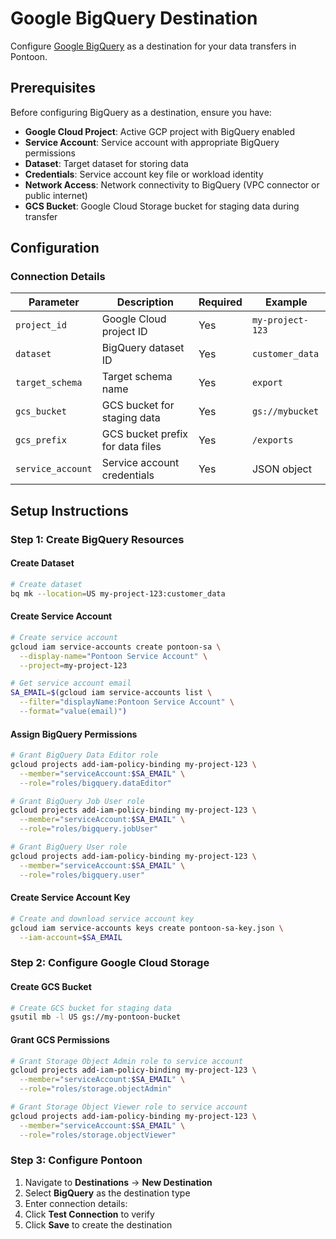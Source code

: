 # Google BigQuery Destination

Configure [Google BigQuery](https://cloud.google.com/bigquery) as a destination for your data transfers in Pontoon.

## Prerequisites

Before configuring BigQuery as a destination, ensure you have:

- **Google Cloud Project**: Active GCP project with BigQuery enabled
- **Service Account**: Service account with appropriate BigQuery permissions
- **Dataset**: Target dataset for storing data
- **Credentials**: Service account key file or workload identity
- **Network Access**: Network connectivity to BigQuery (VPC connector or public internet)
- **GCS Bucket**: Google Cloud Storage bucket for staging data during transfer

## Configuration

### Connection Details

| Parameter         | Description                      | Required | Example          |
| ----------------- | -------------------------------- | -------- | ---------------- |
| `project_id`      | Google Cloud project ID          | Yes      | `my-project-123` |
| `dataset`         | BigQuery dataset ID              | Yes      | `customer_data`  |
| `target_schema`   | Target schema name               | Yes      | `export`         |
| `gcs_bucket`      | GCS bucket for staging data      | Yes      | `gs://mybucket`  |
| `gcs_prefix`      | GCS bucket prefix for data files | Yes      | `/exports`       |
| `service_account` | Service account credentials      | Yes      | JSON object      |

## Setup Instructions

### Step 1: Create BigQuery Resources

#### Create Dataset

```bash
# Create dataset
bq mk --location=US my-project-123:customer_data
```

#### Create Service Account

```bash
# Create service account
gcloud iam service-accounts create pontoon-sa \
  --display-name="Pontoon Service Account" \
  --project=my-project-123

# Get service account email
SA_EMAIL=$(gcloud iam service-accounts list \
  --filter="displayName:Pontoon Service Account" \
  --format="value(email)")
```

#### Assign BigQuery Permissions

```bash
# Grant BigQuery Data Editor role
gcloud projects add-iam-policy-binding my-project-123 \
  --member="serviceAccount:$SA_EMAIL" \
  --role="roles/bigquery.dataEditor"

# Grant BigQuery Job User role
gcloud projects add-iam-policy-binding my-project-123 \
  --member="serviceAccount:$SA_EMAIL" \
  --role="roles/bigquery.jobUser"

# Grant BigQuery User role
gcloud projects add-iam-policy-binding my-project-123 \
  --member="serviceAccount:$SA_EMAIL" \
  --role="roles/bigquery.user"
```

#### Create Service Account Key

```bash
# Create and download service account key
gcloud iam service-accounts keys create pontoon-sa-key.json \
  --iam-account=$SA_EMAIL
```

### Step 2: Configure Google Cloud Storage

#### Create GCS Bucket

```bash
# Create GCS bucket for staging data
gsutil mb -l US gs://my-pontoon-bucket
```

#### Grant GCS Permissions

```bash
# Grant Storage Object Admin role to service account
gcloud projects add-iam-policy-binding my-project-123 \
  --member="serviceAccount:$SA_EMAIL" \
  --role="roles/storage.objectAdmin"

# Grant Storage Object Viewer role to service account
gcloud projects add-iam-policy-binding my-project-123 \
  --member="serviceAccount:$SA_EMAIL" \
  --role="roles/storage.objectViewer"
```

### Step 3: Configure Pontoon

1. Navigate to **Destinations** → **New Destination**
2. Select **BigQuery** as the destination type
3. Enter connection details:
4. Click **Test Connection** to verify
5. Click **Save** to create the destination
